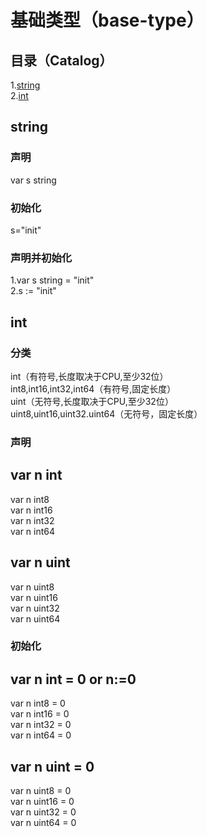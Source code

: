 # 基础类型（base-type）
## 目录（Catalog）
1.[string](https://github.com/EvenBoom/GO-MYGO/blob/master/base-type/README.md#%E5%88%9D%E5%A7%8B%E5%8C%96)</br>
2.[int](https://github.com/EvenBoom/GO-MYGO/blob/master/base-type/README.md#int)</br>
## string
### 声明
var s string
### 初始化
s="init"
### 声明并初始化
1.var s string = "init"</br>
2.s := "init"
## int
### 分类
int（有符号,长度取决于CPU,至少32位）</br>
int8,int16,int32,int64（有符号,固定长度）</br>
uint（无符号,长度取决于CPU,至少32位）</br>
uint8,uint16,uint32.uint64（无符号，固定长度）</br>
### 声明
var n int</br>
----------------------------
var n int8</br>
var n int16</br>
var n int32</br>
var n int64</br>

var n uint</br>
----------------------------
var n uint8</br>
var n uint16</br>
var n uint32</br>
var n uint64</br>
### 初始化
var n int = 0 or n:=0</br>
----------------------------
var n int8 = 0</br>
var n int16 = 0</br>
var n int32 = 0</br>
var n int64 = 0</br>

var n uint = 0</br>
----------------------------
var n uint8 = 0</br>
var n uint16 = 0</br>
var n uint32 = 0</br>
var n uint64 = 0</br>
